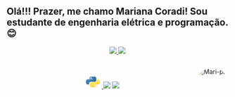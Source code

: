 ## Olá!!! Prazer, me chamo Mariana Coradi! Sou estudante de engenharia elétrica e programação. 😊
<div align="center">
  <a href="https://github.com/MarianaCoradi">
  <img height="180em" src="https://github-readme-stats.vercel.app/api?username=MarianaCoradi&show_icons=true&theme=synthwave&include_all_commits=true&count_private=true"/>
  <img height="180em" src="https://github-readme-stats.vercel.app/api/top-langs/?username=MarianaCoradi&layout=compact&langs_count=7&theme=synthwave"/>
</div>
  <img align="right" alt="Mari-pic" height="110" style="border-radius:50px;" 
       src="https://i.picasion.com/pic91/a7c75981d173a238cdd376d99b664ee6.gif" height="110" style="border-radius:50px;" />
</div>

##
  <div align="center"> 
  <div style="display: inline_block"><br>
  <img  alt="Mari-Python" height="30" width="40" src="https://raw.githubusercontent.com/devicons/devicon/master/icons/python/python-original.svg">
  <a href = "mailto:mariana4bribas@gmail.com"><img src="https://img.shields.io/badge/-Gmail-%23333?style=for-the-badge&logo=gmail&logoColor=white" target="_blank"></a>
  <a href="https://www.linkedin.com/in/mariana-coradi-9263891ba" target="_blank"><img src="https://img.shields.io/badge/-LinkedIn-%230077B5?style=for-the-badge&logo=linkedin&logoColor=white" target="_blank"></a> 
    </div>
